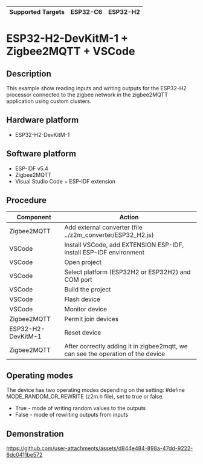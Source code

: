 | Supported Targets | ESP32-C6 | ESP32-H2 |
| ----------------- | -------- | -------- |

# ESP32-H2-DevKitM-1 + Zigbee2MQTT + VSCode

## Description
This example show reading inputs and writing outputs for the ESP32-H2 processor connected to the zigbee network in the zigbee2MQTT application using custom clusters.

## Hardware platform
  - ESP32-H2-DevKitM-1

## Software platform
  - ESP-IDF v5.4  
  - Zigbee2MQTT  
  - Visual Studio Code + ESP-IDF extension  

## Procedure
| Component            | Action                                                               |
|----------------------|----------------------------------------------------------------------|
| Zigbee2MQTT          | Add external converter (file ../z2m_converter/ESP32_H2.js)           |
| VSCode               | Install VSCode, add EXTENSION ESP-IDF, install ESP-IDF environment   |
| VSCode               | Open project                                                         |
| VSCode               | Select platform (ESP32H2 or ESP32H2) and COM port                    |
| VSCode               | Build the project                                                    |
| VSCode               | Flash device                                                         |
| VSCode               | Monitor device                                                       |
| Zigbee2MQTT          | Permit join devices                                                  |
| ESP32-H2-DevKitM-1   | Reset device                                                         |
| Zigbee2MQTT          | After correctly adding it in zigbee2mqtt, we can see the operation of the device |

## Operating modes
The device has two operating modes depending on the setting:
#define MODE_RANDOM_OR_REWRITE (z2m.h file), set to true or false.
  - True  - mode of writing random values ​​to the outputs
  - False - mode of rewriting outputs from inputs

## Demonstration
https://github.com/user-attachments/assets/d844e484-898a-47dd-9222-8dc0411be572





